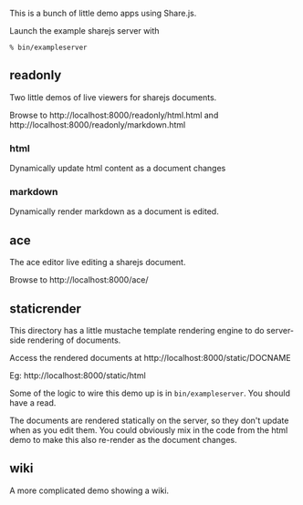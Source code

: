 This is a bunch of little demo apps using Share.js.

Launch the example sharejs server with

    % bin/exampleserver


readonly
--------

Two little demos of live viewers for sharejs documents.

Browse to http://localhost:8000/readonly/html.html
and http://localhost:8000/readonly/markdown.html

### html

Dynamically update html content as a document changes

### markdown

Dynamically render markdown as a document is edited.


ace
---

The ace editor live editing a sharejs document.

Browse to http://localhost:8000/ace/


staticrender
------------

This directory has a little mustache template rendering engine to do server-side rendering of documents.

Access the rendered documents at http://localhost:8000/static/DOCNAME

Eg: http://localhost:8000/static/html

Some of the logic to wire this demo up is in `bin/exampleserver`. You should have a read.

The documents are rendered statically on the server, so they don't update when as you edit them. You could obviously mix in the code from the html demo to make this also re-render as the document changes.


wiki
----

A more complicated demo showing a wiki.
